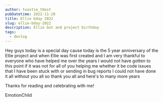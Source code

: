 ```yaml
---
author: toastie_t0ast
pubDatetime: 2022-11-20
title: Ellie bday 2022
slug: ellie-bday-2022
description: Ellie bot and project birthday
tags:
  - devlog
---
```


Hey guys today is a special day cause today is the 5 year anniversary of the Ellie project and when Ellie was first created and I am very thankful to everyone who have helped me over the years I would not have gotten to this point if it was not for all of you helping me whether it be code issues that I have been stuck with or sending in bug reports I could not have done it all without you all so thank you all and here's to many more years

Thanks for reading and celebrating with me!

EmotionChild
